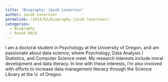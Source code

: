 ```yaml
---
title: 'Biography: Jacob Levernier'
author: Jacob Levernier
permalink: /2014/03/biography-jacob-levernier/
categories:
  - Biography
  - Round 09/0
---
```

I am a doctoral student in Psychology at the University of Oregon, and am passionate about data science, where Psychology, Data Analysis / Statistics, and Computer Science meet. My research interests include moral development and data literacy. In line with these interests, I&#8217;m also involved with efforts to increase data management literacy through the Science Library at the U. of Oregon.
